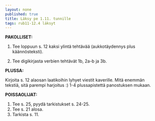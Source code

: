 ```yaml
---
layout: none
published: true
title: Läksy pe 1.11. tunnille
tags: rub11-12.4 läksyt
---
```

**PAKOLLISET:**

1. Tee loppuun s. 12 kaksi ylintä tehtävää (aukkotäydennys plus käännösteksti).

2. Tee digikirjasta verbien tehtävät 1b, 2a-b ja 3b.

**PLUSSA:**

Kirjoita s. 12 alaosan laatikoihin lyhyet viestit kaverille. Mitä enemmän tekstiä, sitä parempi harjoitus :) 1-4 plussapistettä panostuksen mukaan.

**POISSAOLIJAT:**

1. Tee s. 25, pyydä tarkistukset s. 24-25. 
2. Tee s. 21 alosa.
3. Tarkista s. 11. 
